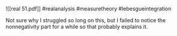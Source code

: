 ![[real 51.pdf]] #realanalysis #measuretheory #lebesgueintegration

Not sure why I struggled so long on this, but I failed to notice the nonnegativity part for a while so that probably explains it.